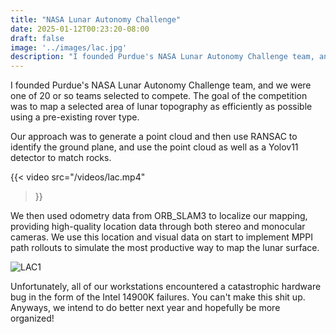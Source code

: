 ```yaml
---
title: "NASA Lunar Autonomy Challenge"
date: 2025-01-12T00:23:20-08:00
draft: false
image: '../images/lac.jpg'
description: "I founded Purdue's NASA Lunar Autonomy Challenge team, and we were one of 20 or so teams selected to compete. More..."
---
```

I founded Purdue's NASA Lunar Autonomy Challenge team, and we were one of 20 or so teams selected to compete. The goal of the competition was to map a selected area of lunar topography as efficiently as possible using a pre-existing rover type. 

Our approach was to generate a point cloud and then use RANSAC to identify the ground plane, and use the point cloud as well as a Yolov11 detector to match rocks. 

{{< video
  src="/videos/lac.mp4"
>}}

We then used odometry data from ORB_SLAM3 to localize our mapping, providing high-quality location data through both stereo and monocular cameras. We use this location and visual data on start to implement MPPI path rollouts to simulate the most productive way to map the lunar surface.

![LAC1](/images/lac.png)

Unfortunately, all of our workstations encountered a catastrophic hardware bug in the form of the Intel 14900K failures. You can't make this shit up. Anyways, we intend to do better next year and hopefully be more organized!